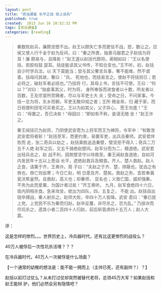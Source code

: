 ```yaml
---
layout: post
title: "资治通鉴 长平之战 纸上谈兵"
published: true
created:  2013 Jun 16 10:52:32 PM
tags: [资治通鉴]
categories: [reading]
---
```


>秦数败赵兵，廉颇坚壁不出。赵王以颇失亡多而更怯不战，怒，数让之。应
>侯又使人行千金于赵为反间，曰：“秦之所畏，独畏马服君之子赵括为将耳！廉
>颇易与，且降矣！”赵王遂以赵括代颇将。蔺相如曰：“王以名使括，若胶柱鼓
>瑟耳。括徒能读其父书传，不知合变也。”王不听。初，赵括自少时学兵法，以
>天下莫能当；尝与其父奢言兵事，奢不能难，然不谓善。括母问其故，奢曰：“兵，
>死地也，而括易言之。使赵不将括则已；若必将之，破赵军者必括也。”乃括将
>行，其母上书，言括不可使。王曰：“何以？”对曰：“始妾事其父，时为将，
>身所奉饭而进食者以十数，所友者以百数，王及宗室所赏赐者，尽以与军吏士大
>夫；受命之日，不问家事。今括一旦为将，东乡而朝，军吏无敢仰视之者；王所
>赐金帛，归 藏于家，而日视便利田宅可买者买之。王以为如其父，父子异心，
>愿王勿遣！”王曰：“母置之，吾已决矣！”母因曰：“即如有不称，妾请无随
>坐！”赵王许之。
>
>秦王闻括已为赵将，乃阴使武安君为上将军而王为裨将，令军中：“有敢泄
>武安君将者斩！”赵括至军，悉更约束，易置军吏，出兵击秦师。武安君佯败而
>走，张二奇兵以劫之 。赵括乘胜追造秦壁，壁坚拒不得入；奇兵二万五千人绝
>赵军之后，又五千骑绝赵壁间。赵军分而为二，粮道绝。武安君出轻兵击之，赵
>战不利，因筑壁坚守以待救至。秦王闻赵食道绝，自如河内发民年十五以上悉诣
>长平，遮绝赵救兵及粮食。齐人、楚人救赵。赵人乏食，请粟于齐，王弗许。周
>子曰：“夫赵之于齐、楚，捍蔽也，犹齿之有唇也，唇亡则齿寒；今日亡赵，明
>日患及齐、楚矣。救赵之务，宜若奉漏瓮沃焦釜然。且救赵，高义也；却秦师，
>显名也；义救亡国，威却强秦。不务为此而爱粟，为国计者过矣！”齐王弗听。
>九月，赵军食绝四十六日，皆内阴相杀食。急来攻垒，欲出为四队，四，五复之，
>不能 出。赵括自出锐卒搏战，秦人射杀之。赵师大败，卒四十万人皆降。武安
>君曰：“秦已拔上党，上党民不乐为秦而归赵。赵卒反覆，非尽杀之，恐为乱。”
>乃挟诈而尽坑杀之，遗其小者二百四十人归赵，前后斩首虏四十五万人；赵人大
>震。

评：

这是怎样的惨烈。。。世界历史上，冷兵器时代，还有比这更惨烈的战役么？

40万人被俘后一次性坑杀活埋？？？

在冷兵器时代，40万人一次被俘是什么场面？

【一个通常的幼稚的想法是：能不能一拥而上（主帅已死，还有副帅？）？】

赵括以前打过仗么？从未打过仗却突然被替代老将，总领45万大军？如果赵括和赵王能辩
护，他们必然会另有隐情吧？
